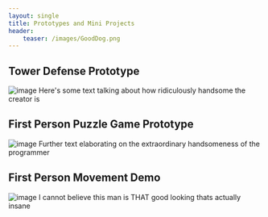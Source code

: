 ```yaml
---
layout: single
title: Prototypes and Mini Projects
header:
    teaser: /images/GoodDog.png
---
```



## Tower Defense Prototype
![image](/images/GoodDog.jpg)
Here's some text talking about how ridiculously handsome the creator is

## First Person Puzzle Game Prototype
![image](/images/GoodDog.jpg)
Further text elaborating on the extraordinary handsomeness of the programmer

## First Person Movement Demo
![image](/images/GoodDog.jpg)
I cannot believe this man is THAT good looking thats actually insane




<!--
This is the base Jekyll theme. You can find out more info about customizing your Jekyll theme, as well as basic Jekyll usage documentation at [jekyllrb.com](https://jekyllrb.com/)

You can find the source code for Minima at GitHub:
[jekyll][jekyll-organization] /
[minima](https://github.com/jekyll/minima)

You can find the source code for Jekyll at GitHub:
[jekyll][jekyll-organization] /
[jekyll](https://github.com/jekyll/jekyll)


[jekyll-organization]: https://github.com/jekyll
-->